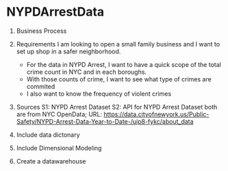 # NYPDArrestData

1) Business Process

2) Requirements 
    I am looking to open a small family business and I want to set up shop in a safer neighborhood.
    - For the data in NYPD Arrest, I want to have a quick scope of the total crime count in NYC and in each boroughs.
    - With those counts of crime, I want to see what type of crimes are commited 
    - I also want to know the frequency of violent crimes

3) Sources
    S1: NYPD Arrest Dataset 
    S2: API for NYPD Arrest Dataset 
    both are from NYC OpenData; URL: https://data.cityofnewyork.us/Public-Safety/NYPD-Arrest-Data-Year-to-Date-/uip8-fykc/about_data
    
4) Include data dictonary

5) Include Dimensional Modeling 

6) Create a datawarehouse 
